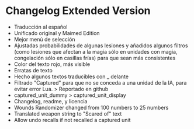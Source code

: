 Changelog Extended Version
=========
- Traducción al español
- Unificado original y Maimed Edition
- Mejor menú de selección
- Ajustadas probabilidades de algunas lesiones y añadidos algunos filtros (como lesiones que afectan a la magia sólo en unidades con magia, congelación sólo en casillas frías) para que sean más consistentes
- Color del texto rojo, más visible
- Erratas de texto
- Hecho algunos textos traducibles con _ delante
- Filtrado "Captured" para que no se conceda a una unidad de la IA, para evitar error Lua. > Reportado en github
- captured_unit_dummy > captured_unit_display
- Changelog, readme, y licencia
- Wounds Randomizer changed from 100 numbers to 25 numbers
- Translated weapon string to "Scared of" text
- Allow undo recalls if not recalled a captured unit